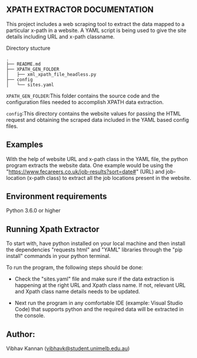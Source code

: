 ## XPATH EXTRACTOR DOCUMENTATION

This project includes a web scraping tool to extract the data mapped to a particular x-path in a website.
A YAML script is being used to give the site details including URL and x-path classname.

Directory stucture
```
.
├── README.md
├── XPATH_GEN_FOLDER
│   ├── xml_xpath_file_headless.py
├── config
│   └── sites.yaml

```
`XPATH_GEN_FOLDER`:This folder contains the source code and the configuration files needed to accomplish XPATH data extraction.

`config`:This directory contains the website values for passing the HTML request and obtaining the scraped data included in the YAML based config files.

## Examples

With the help of website URL and x-path class in the YAML file, the python program extracts the website data. One example would be using the "https://www.fecareers.co.uk/job-results?sort=date#" (URL) and job-location (x-path class) to extract all the job locations present in the website.

## Environment requirements

Python 3.6.0 or higher

## Running Xpath Extractor

To start with, have python installed on your local machine and then install the dependencies "requests html" and "YAML" libraries through the "pip install" commands in your python terminal.

To run the program, the following steps should be done:

- Check the "sites.yaml" file and make sure if the data extraction is happening at the right URL and Xpath class name. If not, relevant URL and Xpath class name details needs to be updated.

- Next run the program in any comfortable IDE (example: Visual Studio Code) that supports python and the required data will be extracted in the console.

## Author:

Vibhav Kannan (vibhavk@student.unimelb.edu.au)
